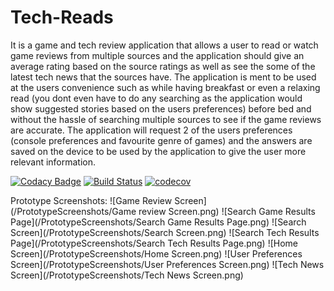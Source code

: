 # Tech-Reads

It is a game and tech review application that allows a user to read or watch game reviews from multiple sources and the application should give an average rating based on the source ratings as well as see the some of the latest tech news that the sources have. The application is ment to be used at the users convenience such as while having breakfast or even a relaxing read (you dont even have to do any searching as the application would show suggested stories based on the users preferences) before bed and without the hassle of searching multiple sources to see if the game reviews are accurate. The application will request 2 of the users preferences (console preferences and favourite genre of games) and the answers are saved on the device to be used by the application to give the user more relevant information.

[![Codacy Badge](https://api.codacy.com/project/badge/Grade/b24eb58a4206417caba990c2638897c9)](https://app.codacy.com/manual/AMadanlal/Tech-Reads?utm_source=github.com&utm_medium=referral&utm_content=AMadanlal/Tech-Reads&utm_campaign=Badge_Grade_Settings)
[![Build Status](https://app.bitrise.io/app/ec3388ff1e084b74/status.svg?token=S1vcbiIIsvsG54n9LiU2eQ)](https://app.bitrise.io/app/ec3388ff1e084b74)
[![codecov](https://codecov.io/gh/AMadanlal/Tech-Reads/branch/Develop/graph/badge.svg)](https://codecov.io/gh/AMadanlal/Tech-Reads)

Prototype Screenshots:
![Game Review Screen](/PrototypeScreenshots/Game review Screen.png)
![Search Game Results Page](/PrototypeScreenshots/Search Game Results Page.png)
![Search Screen](/PrototypeScreenshots/Search Screen.png)
![Search Tech Results Page](/PrototypeScreenshots/Search Tech Results Page.png)
![Home Screen](/PrototypeScreenshots/Home Screen.png)
![User Preferences Screen](/PrototypeScreenshots/User Preferences Screen.png)
![Tech News Screen](/PrototypeScreenshots/Tech News Screen.png)
